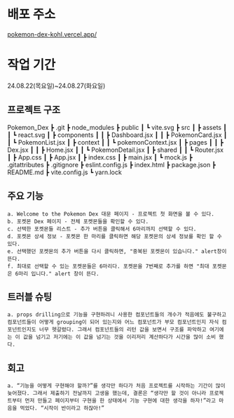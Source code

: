 # 배포 주소

[pokemon-dex-kohl.vercel.app/](https://pokemon-dex-kohl.vercel.app/)

# 작업 기간

24.08.22(목요일)~24.08.27(화요일)

## 프로젝트 구조

Pokemon_Dex
┣ .git
┣ node_modules
┣ public
┃ ┗ vite.svg
┣ src
┃ ┣ assets
┃ ┃ ┗ react.svg
┃ ┣ components
┃ ┃ ┣ Dashboard.jsx
┃ ┃ ┣ PokemonCard.jsx
┃ ┃ ┗ PokemonList.jsx
┃ ┣ context
┃ ┃ ┗ pokemonContext.jsx
┃ ┣ pages
┃ ┃ ┣ Dex.jsx
┃ ┃ ┣ Home.jsx
┃ ┃ ┗ PokemonDetail.jsx
┃ ┣ shared
┃ ┃ ┗ Router.jsx
┃ ┣ App.css
┃ ┣ App.jsx
┃ ┣ index.css
┃ ┣ main.jsx
┃ ┗ mock.js
┣ .gitattributes
┣ .gitignore
┣ eslint.config.js
┣ index.html
┣ package.json
┣ README.md
┣ vite.config.js
┗ yarn.lock

## 주요 기능

    a. Welcome to the Pokemon Dex 대문 페이지 - 프로젝트 첫 화면을 볼 수 있다.
    b. 포켓몬 Dex 페이지 - 전체 포켓몬들을 확인할 수 있다.
    c. 선택한 포켓몬들 리스트 - 추가 버튼을 클릭해서 6마리까지 선택할 수 있다.
    d. 포켓몬 상세 정보 - 포켓몬 한 마리를 클릭하면 해당 포켓몬의 상세 정보를 확인 할 수 있다.
    e. 선택했던 포켓몬의 추가 버튼을 다시 클릭하면, "중복된 포켓몬이 있습니다." alert창이 뜬다.
    f. 최대로 선택할 수 있는 포켓몬들은 6마리다. 포켓몬을 7번째로 추가를 하면 "최대 포켓몬은 6마리 입니다." alert 창이 뜬다.

## 트러블 슈팅

    a. props drilling으로 기능을 구현하려니 사용한 컴포넌트들의 개수가 적음에도 불구하고 컴포넌트들이 어떻게 grouping이 되어 있는지와 어느 컴포넌트가 부모 컴포넌트인지 자식 컴포넌트인지도 너무 헷갈렸다. 그래서 컴포넌트들의 리턴 값을 보면서 구조를 파악하고 여기에는 이 값을 넘기고 저기에는 이 값을 넘기는 것을 이리저리 계산하다가 시간을 많이 소비 했다.

## 회고

    a. “기능을 어떻게 구현해야 할까?”를 생각만 하다가 처음 프로젝트를 시작하는 기간이 많이 늦어졌다. 그래서 제출하기 전날까지 고생을 했는데, 결론은 “생각만 할 것이 아니라 프로젝트부터 먼저 만들고 페이지부터 구현을 한 상태에서 기능 구현에 대한 생각을 하자!”라고 마음을 먹었다. “시작이 반이라고 하잖아!”
